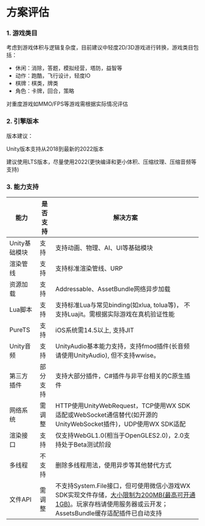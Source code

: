 # 方案评估

### 1. 游戏类目
考虑到游戏体积与逻辑复杂度，目前建议中轻度2D/3D游戏进行转换，游戏类目包括：
* 休闲：消除，答题，模拟经营，塔防，益智等
* 动作：跑酷，飞行设计，轻度IO
* 棋牌：棋类，牌类
* 角色：卡牌，回合，策略

对重度游戏如MMO/FPS等游戏需根据实际情况评估  


### 2. 引擎版本

版本建议：

Unity版本支持从2018到最新的2022版本

建议使用LTS版本，尽量使用2022(更快编译和更小体积、压缩纹理、压缩音频等支持)
 

### 3. 能力支持
| 能力 |是否支持  |解决方案  |
| --- | --- |--- |
| Unity基础模块 |支持 |支持动画、物理、AI、UI等基础模块|
| 渲染管线 |支持 |支持标准渲染管线、URP|
| 资源加载  | 支持 | Addressable、AssetBundle网络异步加载 |
| Lua脚本 |支持 |支持标准Lua与常见binding(如xlua, tolua等)， 不支持Luajit。需根据实际游戏在真机验证性能|
| PureTS |支持 | iOS系统需14.5以上, 支持JIT|
| Unity音频 |支持 |UnityAudio基本能力支持，支持fmod插件(长音频请使用UnityAudio), 但不支持wwise。
| 第三方插件 |部分支持 |支持大部分插件，C#插件与非平台相关的C原生插件|
| 网络系统  | 需调整 |HTTP使用UnityWebRequest，TCP使用WX SDK适配或WebSocket通信替代(如开源的UnityWebSocket插件)，UDP使用WX SDK适配|
| 渲染接口 | 支持 |仅支持WebGL1.0(相当于OpenGLES2.0)，2.0支持处于Beta测试阶段|
| 多线程  | 不支持 | 删除多线程用法，使用异步等其他替代方式 |
| 文件API | 需调整 |不支持System.File接口，但可使用微信小游戏WX SDK实现文件存储，[大小限制为200MB(最高可开通1GB)](FileCache.md)。玩家存档请使用服务器或云开发；AssetsBundle缓存适配插件已自动支持|



 
